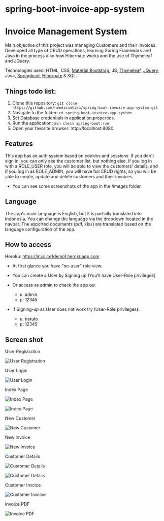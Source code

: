 # spring-boot-invoice-app-system
# Invoice Management System

Main objective of this project was managing Customers and their Invoices. Developed all type of CRUD operations, learning Spring Framework and Java in the process also how Hibernate works and the use of Thymeleaf and JQuery.

Technologies used: HTML, CSS, [Material Bootstrap](https://mdbootstrap.com/), JS, [Thymeleaf](https://www.thymeleaf.org/), [JQuery](https://jquery.com/), Java, [Springboot](https://spring.io/), [Hibernate](https://hibernate.org/) & SQL.

## Things todo list:
1. Clone this repository: `git clone https://github.com/hendisantika/spring-boot-invoice-app-system.git`
2. Navigate to the folder: `cd spring-boot-invoice-app-system`
3. Set Database credentials in application.properties.
4. Run the application: `mvn clean spring-boot:run`
5. Open your favorite browser: http://localhost:8080

## Features
This app has an auth system based on cookies and sessions. If you don't sign in, you can only see the customer list, but nothing else. If you log in with a ROLE_USER role, you will be able to view the customers' details, and if you log in as ROLE_ADMIN, you will have full CRUD rights, so you will be able to create, update and delete customers and their invoices.
* You can see some screenshots of the app in the /images folder.

## Language
The app's main language is English, but it is partially translated into Indonesia. You can change the language via the dropdown located in the navbar. The exported documents (pdf, xlxs) are translated based on the language configuration of the app.

## How to access

Heroku: https://invoice1demo1.herokuapp.com

* At first glance you have "no-user" role view.
* You can create a User by Signing up (You'll have User-Role privileges)
* Or access as admin to check the app out
    * u: admin
    * p: 12345

* If Signing-up as User does not work try (User-Role privileges):
    * u: naruto
    * p: 12345

## Screen shot

User Registration

![User Registration](img/register.png "User Registration")

User Login

![User Login](img/login.png "User Login")

Index Page

![Index Page](img/index1.png "Index Page")

![Index Page](img/index2.png "Index Page")

New Customer

![New Customer](img/new-customer.png "New Customer")

New Invoice

![New Invoice](img/new-invoice.png "New Invoice")

Customer Details

![Customer Details](img/customer-details.png "Customer Details")

![Customer Details](img/customer-details2.png "Customer Details")

Customer Invoice

![Customer Invoice](img/customer-invoice.png)

Invoice PDF

![Invoice PDF](img/pdf.png "Invoice PDF")

